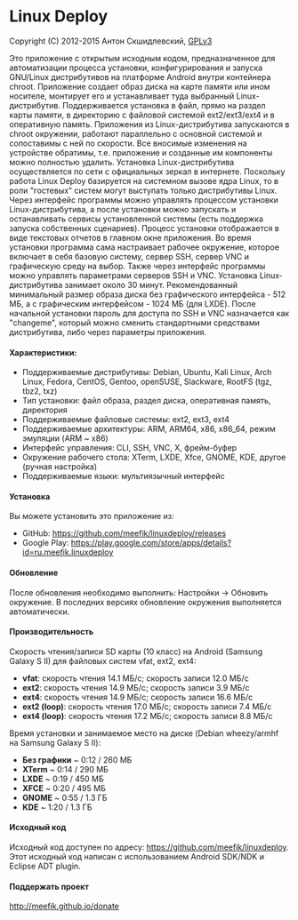 Linux Deploy
============

Copyright (C) 2012-2015  Антон Скшидлевский, [GPLv3](http://opensource.org/licenses/gpl-3.0.html)

Это приложение с открытым исходным кодом, предназначенное для автоматизации процесса установки, конфигурирования и запуска GNU/Linux дистрибутивов на платформе Android внутри контейнера chroot. Приложение создает образ диска на карте памяти или ином носителе, монтирует его и устанавливает туда выбранный Linux-дистрибутив. Поддерживается установка в файл, прямо на раздел карты памяти, в директорию с файловой системой ext2/ext3/ext4 и в оперативную память. Приложения из Linux-дистрибутива запускаются в chroot окружении, работают параллельно с основной системой и сопоставимы с ней по скорости. Все вносимые изменения на устройстве обратимы, т.е. приложение и созданные им компоненты можно полностью удалить. Установка Linux-дистрибутива осуществляется по сети с официальных зеркал в интернете. Поскольку работа Linux Deploy базируется на системном вызове ядра Linux, то в роли "гостевых" систем могут выступать только дистрибутивы Linux. Через интерфейс программы можно управлять процессом установки Linux-дистрибутива, а после установки можно запускать и останавливать сервисы установленной системы (есть поддержка запуска собственных сценариев). Процесс установки отображается в виде текстовых отчетов в главном окне приложения. Во время установки программа сама настраивает рабочее окружение, которое включает в себя базовую систему, сервер SSH, сервер VNC и графическую среду на выбор. Также через интерфейс программы можно управлять параметрами серверов SSH и VNC. Установка Linux-дистрибутива занимает около 30 минут. Рекомендованный минимальный размер образа диска без графического интерфейса - 512 МБ, а с графическим интерфейсом - 1024 МБ (для LXDE). После начальной установки пароль для доступа по SSH и VNC назначается как "changeme", который можно сменить стандартными средствами дистрибутива, либо через параметры приложения.

#### Характеристики: ####
* Поддерживаемые дистрибутивы: Debian, Ubuntu, Kali Linux, Arch Linux, Fedora, CentOS, Gentoo, openSUSE, Slackware, RootFS (tgz, tbz2, txz)
* Тип установки: файл образа, раздел диска, оперативная память, директория
* Поддерживаемые файловые системы: ext2, ext3, ext4
* Поддерживаемые архитектуры: ARM, ARM64, x86, x86_64, режим эмуляции (ARM ~ x86)
* Интерфейс управления: CLI, SSH, VNC, X, фрейм-буфер
* Окружение рабочего стола: XTerm, LXDE, Xfce, GNOME, KDE, другое (ручная настройка)
* Поддерживаемые языки: мультиязычный интерфейс

#### Установка ####
Вы можете установить это приложение из:
* GitHub: <https://github.com/meefik/linuxdeploy/releases>
* Google Play: <https://play.google.com/store/apps/details?id=ru.meefik.linuxdeploy>

#### Обновление ####
После обновления необходимо выполнить: Настройки -> Обновить окружение. В последних версиях обновление окружения выполняется автоматически.

#### Производительность ####
Скорость чтения/записи SD карты (10 класс) на Android (Samsung Galaxy S II) для файловых систем vfat, ext2, ext4:
* **vfat**: скорость чтения 14.1 МБ/с; скорость записи 12.0 МБ/с
* **ext2**: скорость чтения 14.9 МБ/с; скорость записи 3.9 МБ/с
* **ext4**: скорость чтения 14.9 МБ/с; скорость записи 16.6 МБ/с
* **ext2 (loop)**: скорость чтения 17.0 МБ/с; скорость записи 7.4 МБ/с
* **ext4 (loop)**: скорость чтения 17.2 МБ/с; скорость записи 8.8 МБ/с

Время установки и занимаемое место на диске (Debian wheezy/armhf на Samsung Galaxy S II):
* **Без графики** ~ 0:12 / 260 МБ
* **XTerm** ~ 0:14 / 290 МБ
* **LXDE** ~ 0:19 / 450 МБ
* **XFCE** ~ 0:20 / 495 МБ
* **GNOME** ~ 0:55 / 1.3 ГБ
* **KDE** ~ 1:20 / 1.3 ГБ

#### Исходный код ####
Исходный код доступен по адресу: <https://github.com/meefik/linuxdeploy>. Этот исходный код написан с использованием Android SDK/NDK и Eclipse ADT plugin.

#### Поддержать проект ####
<http://meefik.github.io/donate>
